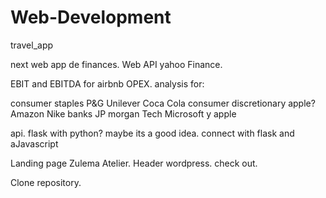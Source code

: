# Web-Development


travel_app


next web app de finances. 
Web API yahoo Finance.

EBIT and EBITDA for airbnb OPEX. analysis for:

consumer staples P&G Unilever Coca Cola
consumer discretionary apple? Amazon Nike 
banks JP morgan
Tech Microsoft y apple


api. flask with python? maybe its a good idea. connect with flask and aJavascript

Landing page Zulema Atelier. 
Header wordpress. check out.



Clone repository.

